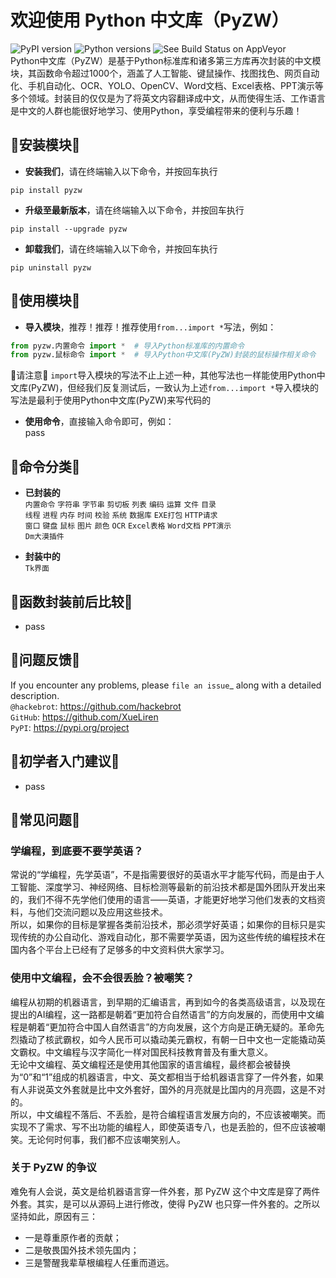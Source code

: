 # 欢迎使用 Python 中文库（PyZW）

![PyPI version](https://img.shields.io/pypi/v/pytest-pyzw.svg) ![Python versions](https://img.shields.io/pypi/pyversions/pytest-pyzw.svg) ![See Build Status on AppVeyor](https://ci.appveyor.com/api/projects/status/github/XueLiren/pytest-pyzw?branch=master)  
Python中文库（PyZW）是基于Python标准库和诸多第三方库再次封装的中文模块，其函数命令超过1000个，涵盖了人工智能、键鼠操作、找图找色、网页自动化、手机自动化、OCR、YOLO、OpenCV、Word文档、Excel表格、PPT演示等多个领域。封装目的仅仅是为了将英文内容翻译成中文，从而使得生活、工作语言是中文的人群也能很好地学习、使用Python，享受编程带来的便利与乐趣！


## 🌈安装模块🌈
* **安装我们**，请在终端输入以下命令，并按回车执行
```
pip install pyzw
```
* **升级至最新版本**，请在终端输入以下命令，并按回车执行
```
pip install --upgrade pyzw
```
* **卸载我们**，请在终端输入以下命令，并按回车执行
```
pip uninstall pyzw
```

## 🌈使用模块🌈
* **导入模块**，推荐！推荐！推荐使用`from...import *`写法，例如：
```python
from pyzw.内置命令 import *  # 导入Python标准库的内置命令
from pyzw.鼠标命令 import *  # 导入Python中文库(PyZW)封装的鼠标操作相关命令
```
📢请注意📢 `import`导入模块的写法不止上述一种，其他写法也一样能使用Python中文库(PyZW)，但经我们反复测试后，一致认为上述`from...import *`导入模块的写法是最利于使用Python中文库(PyZW)来写代码的
* **使用命令**，直接输入命令即可，例如：  
pass

## 🌈命令分类🌈
* **已封装的**  
`内置命令` `字符串` `字节串` `剪切板` `列表` `编码` `运算` `文件` `目录`  
`线程` `进程` `内存` `时间` `校验` `系统` `数据库` `EXE打包` `HTTP请求`  
`窗口` `键盘` `鼠标` `图片` `颜色` `OCR` `Excel表格` `Word文档` `PPT演示`  
`Dm大漠插件`  

* **封装中的**  
`Tk界面` 
 
## 🌈函数封装前后比较🌈
* pass

## 🌈问题反馈🌈
If you encounter any problems, please `file an issue`_ along with a detailed description.  
`@hackebrot`: https://github.com/hackebrot  
`GitHub`: https://github.com/XueLiren  
`PyPI`: https://pypi.org/project

## 🌈初学者入门建议🌈
* pass


## 🌈常见问题🌈
### 学编程，到底要不要学英语？
常说的“学编程，先学英语”，不是指需要很好的英语水平才能写代码，而是由于人工智能、深度学习、神经网络、目标检测等最新的前沿技术都是国外团队开发出来的，我们不得不先学他们使用的语言——英语，才能更好地学习他们发表的文档资料，与他们交流问题以及应用这些技术。  
所以，如果你的目标是掌握各类前沿技术，那必须学好英语；如果你的目标只是实现传统的办公自动化、游戏自动化，那不需要学英语，因为这些传统的编程技术在国内各个平台上已经有了足够多的中文资料供大家学习。

### 使用中文编程，会不会很丢脸？被嘲笑？
编程从初期的机器语言，到早期的汇编语言，再到如今的各类高级语言，以及现在提出的AI编程，这一路都是朝着“更加符合自然语言”的方向发展的，而使用中文编程是朝着“更加符合中国人自然语言”的方向发展，这个方向是正确无疑的。革命先烈撬动了核武霸权，如今人民币可以撬动美元霸权，有朝一日中文也一定能撬动英文霸权。中文编程与汉字简化一样对国民科技教育普及有重大意义。  
无论中文编程、英文编程还是使用其他国家的语言编程，最终都会被替换为“0”和“1”组成的机器语言，中文、英文都相当于给机器语言穿了一件外套，如果有人非说英文外套就是比中文外套好，国外的月亮就是比国内的月亮圆，这是不对的。  
所以，中文编程不落后、不丢脸，是符合编程语言发展方向的，不应该被嘲笑。而实现不了需求、写不出功能的编程人，即使英语专八，也是丢脸的，但不应该被嘲笑。无论何时何事，我们都不应该嘲笑别人。

### 关于 PyZW 的争议
难免有人会说，英文是给机器语言穿一件外套，那 PyZW 这个中文库是穿了两件外套。其实，是可以从源码上进行修改，使得 PyZW 也只穿一件外套的。之所以坚持如此，原因有三：
* 一是尊重原作者的贡献；
* 二是敬畏国外技术领先国内；
* 三是警醒我辈草根编程人任重而道远。
